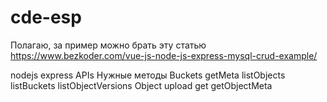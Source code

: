 # cde-esp
Полагаю, за пример можно брать эту статью
https://www.bezkoder.com/vue-js-node-js-express-mysql-crud-example/

nodejs express  APIs
    Нужные методы
        Buckets
            getMeta
            listObjects
            listBuckets
            listObjectVersions
        Object
            upload
            get
            getObjectMeta